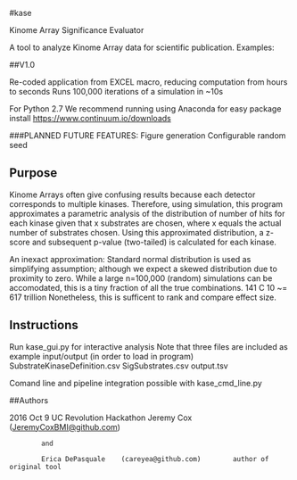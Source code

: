 #kase

Kinome Array Significance Evaluator

A tool to analyze Kinome Array data for scientific publication.
Examples:


##V1.0

Re-coded application from EXCEL macro, reducing computation from hours to seconds
Runs 100,000 iterations of a simulation in ~10s

For Python 2.7
We recommend running using Anaconda for easy package install
https://www.continuum.io/downloads


###PLANNED FUTURE FEATURES:
    Figure generation
    Configurable random seed

## Purpose

Kinome Arrays often give confusing results because each detector corresponds to multiple kinases.
Therefore, using simulation, this program approximates a parametric analysis of the distribution of number of hits
for each kinase given that x substrates are chosen, where x equals the actual number of substrates chosen.
Using this approximated distribution, a z-score and subsequent p-value (two-tailed) is calculated for each kinase.

An inexact approximation:
    Standard normal distribution is used as simplifying assumption; although we expect a skewed distribution due to proximity to zero.
    While a large n=100,000 (random) simulations can be accomodated, this is a tiny fraction of all the true
    combinations.  141 C 10 ~= 617 trillion
    Nonetheless, this is sufficent to rank and compare effect size.

## Instructions

Run kase_gui.py for interactive analysis
Note that three files are included as example input/output (in order to load in program)
    SubstrateKinaseDefinition.csv
    SigSubstrates.csv
    output.tsv

Comand line and pipeline integration possible with kase_cmd_line.py

##Authors

2016 Oct 9 UC Revolution Hackathon
            Jeremy Cox          (JeremyCoxBMI@github.com)

            and

            Erica DePasquale    (careyea@github.com)        author of original tool